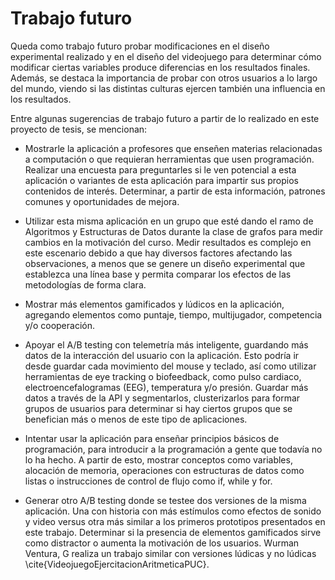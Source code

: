 # Trabajo futuro

Queda como trabajo futuro probar modificaciones en el diseño experimental realizado y en el diseño del videojuego para determinar cómo modificar ciertas variables produce diferencias en los resultados finales. Además, se destaca la importancia de probar con otros usuarios a lo largo del mundo, viendo si las distintas culturas ejercen también una influencia en los resultados.

Entre algunas sugerencias de trabajo futuro a partir de lo realizado en este proyecto de tesis, se mencionan:

* Mostrarle la aplicación a profesores que enseñen materias relacionadas a computación o que requieran herramientas que usen programación. Realizar una encuesta para preguntarles si le ven potencial a esta aplicación o variantes de esta aplicación para impartir sus propios contenidos de interés. Determinar, a partir de esta información, patrones comunes y oportunidades de mejora. 

* Utilizar esta misma aplicación en un grupo que esté dando el ramo de Algoritmos y Estructuras de Datos durante la clase de grafos para medir cambios en la motivación del curso. Medir resultados es complejo en este escenario debido a que hay diversos factores afectando las observaciones, a menos que se genere un diseño experimental que establezca una línea base y permita comparar los efectos de las metodologías de forma clara.

* Mostrar más elementos gamificados y lúdicos en la aplicación, agregando elementos como puntaje, tiempo, multijugador, competencia y/o cooperación.

* Apoyar el A/B testing con telemetría más inteligente, guardando más datos de la interacción del usuario con la aplicación. Esto podría ir desde guardar cada movimiento del mouse y teclado, así como utilizar herramientas de eye tracking o biofeedback, como pulso cardiaco, electroencefalogramas (EEG), temperatura y/o presión. Guardar más datos a través de la API y segmentarlos, clusterizarlos para formar grupos de usuarios para determinar si hay ciertos grupos que se benefician más o menos de este tipo de aplicaciones.

* Intentar usar la aplicación para enseñar principios básicos de programación, para introducir a la programación a gente que todavía no lo ha hecho. A partir de esto, mostrar conceptos como variables, alocación de memoria, operaciones con estructuras de datos como listas o instrucciones de control de flujo como if, while y for.

* Generar otro A/B testing donde se testee dos versiones de la misma aplicación. Una con historia con más estímulos como efectos de sonido y video versus otra más similar a los primeros prototipos presentados en este trabajo. Determinar si la presencia de elementos gamificados sirve como distractor o aumenta la motivación de los usuarios. Wurman Ventura, G realiza un trabajo similar con versiones lúdicas y no lúdicas \cite{VideojuegoEjercitacionAritmeticaPUC}.





 

